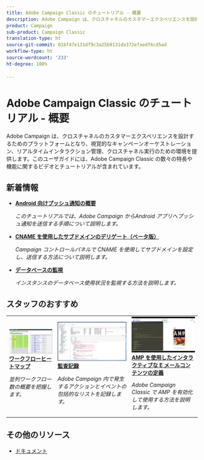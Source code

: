 ```yaml
---
title: Adobe Campaign Classic のチュートリアル - 概要
description: Adobe Campaign は、クロスチャネルのカスタマーエクスペリエンスを設計するためのプラットフォームとなり、視覚的なキャンペーンオーケストレーション、リアルタイムインタラクション管理、クロスチャネル実行のための環境を提供します。このユーザガイドには、Adobe Campaign Standard の数々の特長や機能に関するビデオとチュートリアルが含まれています。
product: Campaign
sub-product: Campaign Classic
translation-type: ht
source-git-commit: 016f47e131df9c3a25b9131da372efaedf6cd5ad
workflow-type: ht
source-wordcount: '233'
ht-degree: 100%

---
```



# Adobe Campaign Classic のチュートリアル - 概要

Adobe Campaign は、クロスチャネルのカスタマーエクスペリエンスを設計するためのプラットフォームとなり、視覚的なキャンペーンオーケストレーション、リアルタイムインタラクション管理、クロスチャネル実行のための環境を提供します。このユーザガイドには、Adobe Campaign Classic の数々の特長や機能に関するビデオとチュートリアルが含まれています。

## 新着情報

* **[Android 向けプッシュ通知の概要](/help/tutorial-getting-started-with-push-notifications-for-android/introduction.md)**

   *このチュートリアルでは、Adobe Campaign からAndroid アプリへプッシュ通知を送信する手順について説明します。*


* **[CNAME を使用したサブドメインのデリゲート（ベータ版）](/help/control-panel-tutorials/subdomains-and-certificates/delegating-subdomains-using-cname.md)**

   *Campaign コントロールパネルで CNAME を使用してサブドメインを設定し、送信する方法について説明します。*

* **[データベースの監視](/help/control-panel-tutorials/performance-monitoring/monitoring-databases.md)**

   *インスタンスのデータベース使用状況を監視する方法を説明します。*

## スタッフのおすすめ

<table>
<tr>
  <td>
    <a href="./monitoring-campaign-classic/workflow-heatmap.md">
      <img alt="ワークフローヒートマップ（ビデオ）" src="./assets/workflow-heatmap.png"/>
    </a>
    <div>
      <a href="./monitoring-campaign-classic/workflow-heatmap.md">
    <strong>ワークフローヒートマップ</strong>
    </a>
    </div>
    <p>
    <em>並列ワークフロー数の概要を把握します。</em>
    <p>
  </td>
   <td>
    <a href="./monitoring-campaign-classic/audit-trail.md">
      <img alt="監査記録（ビデオ）" src="./assets/acc-audit-trail-thumb.png" />
    </a>
    <div>
      <a href="./monitoring-campaign-classic/audit-trail.md">
    <strong>監査記録</strong>
    </a>
    </div> 
    <p>
    <em>Adobe Campaign 内で発生するアクションとイベントの包括的なリストを記録します。</em>
    <p>
  </td>
  <td>
    <a href="./sending-messages/email-channel/defining-interactive-email-content-with-amp.md">
      <img alt="AMP を使用したインタラクティブな E メールコンテンツの定義（ビデオ）" src="./assets/29940.png" />
    </a>
    <div>
      <a href="./sending-messages/email-channel/defining-interactive-email-content-with-amp.md">
    <strong>AMP を使用したインタラクティブな E メールコンテンツの定義</strong>
    </a>
    </div>
    <p>
    <em>Adobe Campaign Classic で AMP を有効化して使用する方法を説明します。</em>
    <p>
  </td>
</tr>
</table>

## その他のリソース

* [ドキュメント](https://docs.adobe.com/content/help/ja-JP/campaign-classic/using/getting-started/starting-with-adobe-campaign/about-adobe-campaign-classic.html)
